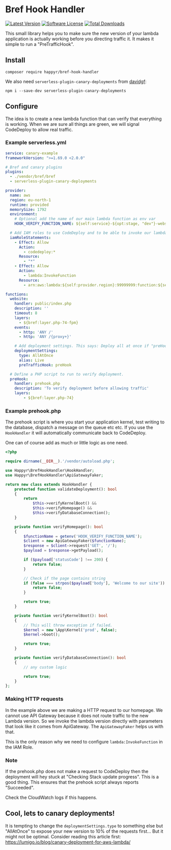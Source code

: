 # Bref Hook Handler

[![Latest Version](https://img.shields.io/github/release/Happyr/bref-hook-handler.svg?style=flat-square)](https://github.com/Happyr/bref-hook-handler/releases)
[![Software License](https://img.shields.io/badge/license-MIT-brightgreen.svg?style=flat-square)](LICENSE)
[![Total Downloads](https://img.shields.io/packagist/dt/happyr/bref-hook-handler.svg?style=flat-square)](https://packagist.org/packages/happyr/bref-hook-handler)

This small library helps you to make sure the new version of your lambda application
is actually working before you directing traffic it. It makes it simple to run a
"PreTrafficHook".

## Install

```
composer require happyr/bref-hook-handler
```

We also need `serverless-plugin-canary-deployments` from
[davidgf](https://github.com/davidgf/serverless-plugin-canary-deployments):

```
npm i --save-dev serverless-plugin-canary-deployments
```

## Configure

The idea is to create a new lambda function that can verify that everything is
working. When we are sure all things are green, we will signal CodeDeploy to allow
real traffic.

### Example serverless.yml

```yaml
service: canary-example
frameworkVersion: ">=1.69.0 <2.0.0"

# Bref and canary plugins
plugins:
  - ./vendor/bref/bref
  - serverless-plugin-canary-deployments

provider:
  name: aws
  region: eu-north-1
  runtime: provided
  memorySize: 1792
  environment:
    # Optional add the name of our main lambda function as env var
    HOOK_VERIFY_FUNCTION_NAME: ${self:service}-${opt:stage, "dev"}-website

  # Add IAM roles to use CodeDeploy and to be able to invoke our lambda function.
  iamRoleStatements:
    - Effect: Allow
      Action:
        - codedeploy:*
      Resource:
        - "*"
    - Effect: Allow
      Action:
        - lambda:InvokeFunction
      Resource:
        - arn:aws:lambda:${self:provider.region}:99999999:function:${self:service}-${opt:stage, "dev"}-website

functions:
  website:
    handler: public/index.php
    description: ''
    timeout: 8
    layers:
      - ${bref:layer.php-74-fpm}
    events:
      - http: 'ANY /'
      - http: 'ANY /{proxy+}'

    # Add deployment settings. This says: Deploy all at once if "preHook" says it is okey
    deploymentSettings:
      type: AllAtOnce
      alias: Live
      preTrafficHook: preHook

  # Define a PHP script to run to verify deployment.
  preHook:
    handler: prehook.php
    description: 'To verify deployment before allowing traffic'
    layers:
        - ${bref:layer.php-74}
```

### Example prehook.php

The prehook script is where you start your application kernel, test writing to
the database, dispatch a message on the queue etc etc. If you use the `HookHandler`
it will automatically communicate back to CodeDeploy.

One can of course add as much or little logic as one need.

```php
<?php

require dirname(__DIR__).'/vendor/autoload.php';

use Happyr\BrefHookHandler\HookHandler;
use Happyr\BrefHookHandler\ApiGatewayFaker;

return new class extends HookHandler {
    protected function validateDeployment(): bool
    {
        return
            $this->verifyKernelBoot() &&
            $this->verifyHomepage() &&
            $this->verifyDatabaseConnection();
    }

    private function verifyHomepage(): bool
    {
        $functionName = getenv('HOOK_VERIFY_FUNCTION_NAME');
        $client = new ApiGatewayFaker($functionName);
        $response = $client->request('GET', '/');
        $payload = $response->getPayload();

        if ($payload['statusCode'] !== 200) {
            return false;
        }

        // Check if the page contains string
        if (false === strpos($payload['body'], 'Welcome to our site')) {
            return false;
        }

        return true;
    }

    private function verifyKernelBoot(): bool
    {
        // This will throw exception if failed.
        $kernel = new \App\Kernel('prod', false);
        $kernel->boot();

        return true;
    }

    private function verifyDatabaseConnection(): bool
    {
        // any custom logic

        return true;
    }
};
```

### Making HTTP requests

In the example above we are making a HTTP request to our homepage. We cannot use
API Gateway because it does not route traffic to the new Lambda version. So we invoke
the lambda version directly with parameters that look like it comes from ApiGateway.
The `ApiGatewayFaker` helps us with that.

This is the only reason why we need to configure `lambda:InvokeFunction` in the
IAM Role.

### Note

If the prehook.php does not make a request to CodeDeploy then the deployment will
hey stuck at "Checking Stack update progress". This is a good thing. This ensures
that the prehook script always reports "Succeeded".

Check the CloudWatch logs if this happens.

## Cool, lets to canary deployments!

It is tempting to change the `deploymentSettings.type` to something else but "AllAtOnce"
to expose your new version to 10% of the requests first... But it might not be optimal.
Consider reading this article first: https://lumigo.io/blog/canary-deployment-for-aws-lambda/
